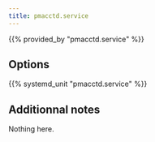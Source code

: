 ```yaml
---
title: pmacctd.service
---
```


{{% provided_by "pmacctd.service" %}}

## Options

{{% systemd_unit "pmacctd.service" %}}

## Additionnal notes

Nothing here.